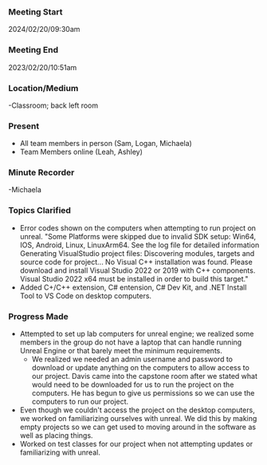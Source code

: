 
### Meeting Start
2024/02/20/09:30am

### Meeting End
2023/02/20/10:51am

### Location/Medium
-Classroom; back left room

### Present
- All team members in person (Sam, Logan, Michaela)
- Team Members online (Leah, Ashley)

### Minute Recorder
-Michaela

### Topics Clarified
- Error codes shown on the computers when attempting to run project on unreal.
    "Some Platforms were skipped due to invalid SDK setup: Win64, IOS, Android, Linux, LinuxArm64.
    See the log file for detailed information
    Generating VisualStudio project files:
    Discovering modules, targets and source code for project...
    No Visual C++ installation was found. Please download and install Visual Studio 2022 or 2019 with C++ components.
    Visual Studio 2022 x64 must be installed in order to build this target."
- Added C+/C++ extension, C# entension, C# Dev Kit, and .NET Install Tool to VS Code on desktop computers.

### Progress Made
- Attempted to set up lab computers for unreal engine; we realized some members in the group do not have a laptop that can handle running Unreal Engine or that barely meet the minimum requirements.
  -  We realized we needed an admin username and password to download or update anything on the computers to allow access to our project. Davis came into the capstone room after we stated what would need to be downloaded for us to run the project on the computers. He has begun to give us permissions so we can use the computers to run our project.
- Even though we couldn't access the project on the desktop computers, we worked on familiarizing ourselves with unreal. We did this by making empty projects so we can get used to moving around in the software as well as placing things.
- Worked on test classes for our project when not attempting updates or familiarizing with unreal.
